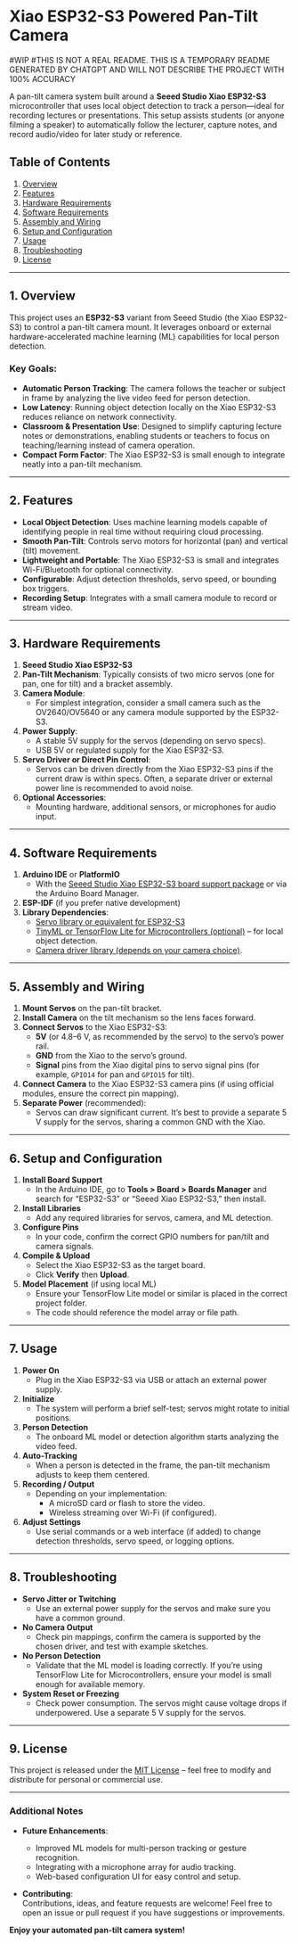 # Xiao ESP32-S3 Powered Pan-Tilt Camera
#WIP
#THIS IS NOT A REAL README. THIS IS A TEMPORARY README GENERATED BY CHATGPT AND WILL NOT DESCRIBE THE PROJECT WITH 100% ACCURACY

A pan-tilt camera system built around a **Seeed Studio Xiao ESP32-S3** microcontroller that uses local object detection to track a person—ideal for recording lectures or presentations. This setup assists students (or anyone filming a speaker) to automatically follow the lecturer, capture notes, and record audio/video for later study or reference.

## Table of Contents

1. [Overview](#overview)
2. [Features](#features)
3. [Hardware Requirements](#hardware-requirements)
4. [Software Requirements](#software-requirements)
5. [Assembly and Wiring](#assembly-and-wiring)
6. [Setup and Configuration](#setup-and-configuration)
7. [Usage](#usage)
8. [Troubleshooting](#troubleshooting)
9. [License](#license)

---

## 1. Overview

This project uses an **ESP32-S3** variant from Seeed Studio (the Xiao ESP32-S3) to control a pan-tilt camera mount. It leverages onboard or external hardware-accelerated machine learning (ML) capabilities for local person detection.

### Key Goals:

- **Automatic Person Tracking**: The camera follows the teacher or subject in frame by analyzing the live video feed for person detection.
- **Low Latency**: Running object detection locally on the Xiao ESP32-S3 reduces reliance on network connectivity.
- **Classroom & Presentation Use**: Designed to simplify capturing lecture notes or demonstrations, enabling students or teachers to focus on teaching/learning instead of camera operation.
- **Compact Form Factor**: The Xiao ESP32-S3 is small enough to integrate neatly into a pan-tilt mechanism.

---

## 2. Features

- **Local Object Detection**: Uses machine learning models capable of identifying people in real time without requiring cloud processing.
- **Smooth Pan-Tilt**: Controls servo motors for horizontal (pan) and vertical (tilt) movement.
- **Lightweight and Portable**: The Xiao ESP32-S3 is small and integrates Wi-Fi/Bluetooth for optional connectivity.
- **Configurable**: Adjust detection thresholds, servo speed, or bounding box triggers.
- **Recording Setup**: Integrates with a small camera module to record or stream video.

---

## 3. Hardware Requirements

1. **Seeed Studio Xiao ESP32-S3**  
2. **Pan-Tilt Mechanism**: Typically consists of two micro servos (one for pan, one for tilt) and a bracket assembly.  
3. **Camera Module**:  
   - For simplest integration, consider a small camera such as the OV2640/OV5640 or any camera module supported by the ESP32-S3.  
4. **Power Supply**:  
   - A stable 5V supply for the servos (depending on servo specs).  
   - USB 5V or regulated supply for the Xiao ESP32-S3.  
5. **Servo Driver or Direct Pin Control**:  
   - Servos can be driven directly from the Xiao ESP32-S3 pins if the current draw is within specs. Often, a separate driver or external power line is recommended to avoid noise.  
6. **Optional Accessories**:  
   - Mounting hardware, additional sensors, or microphones for audio input.

---

## 4. Software Requirements

1. **Arduino IDE** or **PlatformIO**  
   - With the [Seeed Studio Xiao ESP32-S3 board support package](https://docs.platformio.org/en/latest/boards/espressif32/esp32-s3-devkitc-1.html) or via the Arduino Board Manager.  
2. **ESP-IDF** (if you prefer native development)  
3. **Library Dependencies**:
   - [Servo library or equivalent for ESP32-S3](https://github.com/RoboticsBrno/ServoESP32)  
   - [TinyML or TensorFlow Lite for Microcontrollers (optional)](https://github.com/tensorflow/tensorflow/tree/master/tensorflow/lite/micro) – for local object detection.  
   - [Camera driver library (depends on your camera choice)](https://github.com/espressif/esp32-camera).  

---

## 5. Assembly and Wiring

1. **Mount Servos** on the pan-tilt bracket.  
2. **Install Camera** on the tilt mechanism so the lens faces forward.  
3. **Connect Servos** to the Xiao ESP32-S3:  
   - **5V** (or 4.8–6 V, as recommended by the servo) to the servo’s power rail.  
   - **GND** from the Xiao to the servo’s ground.  
   - **Signal** pins from the Xiao digital pins to servo signal pins (for example, `GPIO14` for pan and `GPIO15` for tilt).  
4. **Connect Camera** to the Xiao ESP32-S3 camera pins (if using official modules, ensure the correct pin mapping).  
5. **Separate Power** (recommended):  
   - Servos can draw significant current. It’s best to provide a separate 5 V supply for the servos, sharing a common GND with the Xiao.

---

## 6. Setup and Configuration

1. **Install Board Support**  
   - In the Arduino IDE, go to **Tools > Board > Boards Manager** and search for “ESP32-S3” or “Seeed Xiao ESP32-S3,” then install.  
2. **Install Libraries**  
   - Add any required libraries for servos, camera, and ML detection.  
3. **Configure Pins**  
   - In your code, confirm the correct GPIO numbers for pan/tilt and camera signals.  
4. **Compile & Upload**  
   - Select the Xiao ESP32-S3 as the target board.  
   - Click **Verify** then **Upload**.  
5. **Model Placement** (if using local ML)  
   - Ensure your TensorFlow Lite model or similar is placed in the correct project folder.  
   - The code should reference the model array or file path.

---

## 7. Usage

1. **Power On**  
   - Plug in the Xiao ESP32-S3 via USB or attach an external power supply.  
2. **Initialize**  
   - The system will perform a brief self-test; servos might rotate to initial positions.  
3. **Person Detection**  
   - The onboard ML model or detection algorithm starts analyzing the video feed.  
4. **Auto-Tracking**  
   - When a person is detected in the frame, the pan-tilt mechanism adjusts to keep them centered.  
5. **Recording / Output**  
   - Depending on your implementation:
     - A microSD card or flash to store the video.  
     - Wireless streaming over Wi-Fi (if configured).  
6. **Adjust Settings**  
   - Use serial commands or a web interface (if added) to change detection thresholds, servo speed, or logging options.

---

## 8. Troubleshooting

- **Servo Jitter or Twitching**  
  - Use an external power supply for the servos and make sure you have a common ground.  
- **No Camera Output**  
  - Check pin mappings, confirm the camera is supported by the chosen driver, and test with example sketches.  
- **No Person Detection**  
  - Validate that the ML model is loading correctly. If you’re using TensorFlow Lite for Microcontrollers, ensure your model is small enough for available memory.  
- **System Reset or Freezing**  
  - Check power consumption. The servos might cause voltage drops if underpowered. Use a separate 5 V supply for the servos.

---

## 9. License

This project is released under the [MIT License](LICENSE) – feel free to modify and distribute for personal or commercial use.

---

### Additional Notes

- **Future Enhancements**:
  - Improved ML models for multi-person tracking or gesture recognition.
  - Integrating with a microphone array for audio tracking.
  - Web-based configuration UI for easy control and setup.

- **Contributing**:  
  Contributions, ideas, and feature requests are welcome! Feel free to open an issue or pull request if you have suggestions or improvements.

**Enjoy your automated pan-tilt camera system!**
